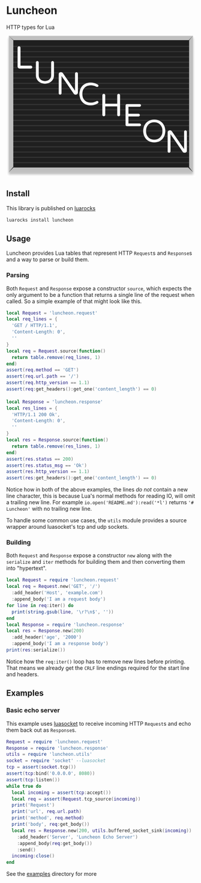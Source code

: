 # Luncheon

HTTP types for Lua

![Luncheon Logo](./Luncheon.svg)

## Install

This library is published on [luarocks](https://luarocks.org/modules/FreeMasen/luncheon)

```sh
luarocks install luncheon
```

## Usage

Luncheon provides Lua tables that represent HTTP `Request`s and `Response`s and a way to parse or
build them.

### Parsing

Both `Request` and `Response` expose a constructor `source`, which expects the only argument to be a
function that returns a single line of the request when called. So a simple example of that might
look like this.

```lua
local Request = 'luncheon.request'
local req_lines = {
  'GET / HTTP/1.1',
  'Content-Length: 0',
  ''
}
local req = Request.source(function()
  return table.remove(req_lines, 1)
end)
assert(req.method == 'GET')
assert(req.url.path == '/')
assert(req.http_version == 1.1)
assert(req:get_headers():get_one('content_length') == 0)

local Response = 'luncheon.response'
local res_lines = {
  'HTTP/1.1 200 Ok',
  'Content-Length: 0',
  ''
}
local res = Response.source(function()
  return table.remove(res_lines, 1)
end)
assert(res.status == 200)
assert(res.status_msg == 'Ok')
assert(res.http_version == 1.1)
assert(res:get_headers():get_one('content_length') == 0)
```

Notice how in both of the above examples, the lines _do not_ contain a new line character, this is
because Lua's normal methods for reading IO, will omit a trailing new line. For example
`io.open('README.md'):read('*l')` returns `'# Luncheon'` with no trailing new line.

To handle some common use cases, the `utils` module provides a source wrapper around luasocket's tcp
and udp sockets.

### Building

Both `Request` and `Response` expose a constructor `new` along with the `serialize` and `iter`
methods for building them and then converting them into "hypertext".

```lua
local Request = require 'luncheon.request'
local req = Request.new('GET', '/')
  :add_header('Host', 'example.com')
  :append_body('I am a request body')
for line in req:iter() do
  print(string.gsub(line, '\r?\n$', ''))
end
local Response = require 'luncheon.response'
local res = Response.new(200)
  :add_header('age', '2000')
  :append_body('I am a response body')
print(res:serialize())
```

Notice how the `req:iter()` loop has to remove new lines before printing. That means we already get
the `CRLF` line endings required for the start line and headers.

## Examples

### Basic echo server

This example uses [luasocket](https://w3.impa.br/~diego/software/luasocket/home.html) to receive
incoming HTTP `Request`s and echo them back out as `Response`s.

```lua
Request = require 'luncheon.request'
Response = require 'luncheon.response'
utils = require 'luncheon.utils'
socket = require 'socket' --luasocket
tcp = assert(socket.tcp())
assert(tcp:bind('0.0.0.0', 8080))
assert(tcp:listen())
while true do
  local incoming = assert(tcp:accept())
  local req = assert(Request.tcp_source(incoming))
  print('Request')
  print('url', req.url.path)
  print('method', req.method)
  print('body', req:get_body())
  local res = Response.new(200, utils.buffered_socket_sink(incoming))
    :add_header('Server', 'Luncheon Echo Server')
    :append_body(req:get_body())
    :send()
  incoming:close()
end
```

See the [examples](/examples) directory for more
